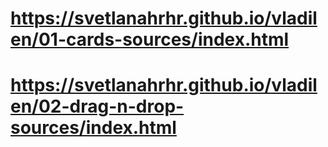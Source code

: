 # https://svetlanahrhr.github.io/vladilen/01-cards-sources/index.html
# https://svetlanahrhr.github.io/vladilen/02-drag-n-drop-sources/index.html
